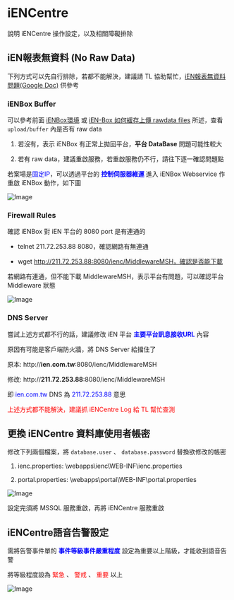 # iENCentre

說明 iENCentre 操作設定，以及相關障礙排除

## iEN報表無資料 (No Raw Data)

下列方式可以先自行排除，若都不能解決，建議請 TL 協助幫忙，<a href="https://drive.google.com/open?id=1pomWgNIVvLxeuZpJsh7u5iLX20bvQtfbCQxklhX-1Lg" target="_blank">iEN報表無資料問題(Google Doc)</a> 供參考

### iENBox Buffer

可以參考前面 [iENBox環境](#ienbox-2) 或 <a href="https://drive.google.com/file/d/1WFLOls5F_xNIoI2yBZLPrTm8UrASIXl9/view?usp=sharing" target="_blank">iEN-Box 如何緩存上傳 rawdata files</a> 所述，查看 `upload/buffer` 內是否有 raw data

1. 若沒有，表示 iENBox 有正常上拋回平台，**平台 DataBase** 問題可能性較大

2. 若有 raw data，建議重啟服務，若重啟服務仍不行，請往下逐一確認問題點

若案場是<font color=blue>固定IP</font>，可以透過平台的 <font color=blue>**控制伺服器維運**</font> 進入 iENBox Webservice 作重啟 iENBox 動作，如下圖

![Image](iENCentre/restart.png)

### Firewall Rules

確認 iENBox 對 iEN 平台的 8080 port 是有連通的

* telnet 211.72.253.88 8080，確認網路有無連通

* wget http://211.72.253.88:8080/ienc/MiddlewareMSH，確認是否能下載

若網路有連通，但不能下載 MiddlewareMSH，表示平台有問題，可以確認平台 Middleware 狀態

![Image](iENCentre/middleware.png)

### DNS Server

嘗試上述方式都不行的話，建議修改 iEN 平台 <font color=blue>**主要平台訊息接收URL**</font> 內容

原因有可能是客戶端防火牆，將 DNS Server 給擋住了

原本: http://**ien.com.tw**:8080/ienc/MiddlewareMSH

修改: http://**211.72.253.88**:8080/ienc/MiddlewareMSH

即 <font color=blue>ien.com.tw</font> DNS 為 <font color=blue>211.72.253.88</font> 意思

<font color=red>上述方式都不能解決，建議抓 iENCentre Log 給 TL 幫忙查測</font>

## 更換 iENCentre 資料庫使用者帳密

修改下列兩個檔案，將 `database.user` 、 `database.password` 替換欲修改的帳密

1. ienc.properties:		\webapps\ienc\WEB-INF\ienc.properties

2. portal.properties:	\webapps\portal\WEB-INF\portal.properties

![Image](iENCentre/db.png)

<aside class="warning">
設定完須將 MSSQL 服務重啟，再將 iENCentre 服務重啟
</aside>  

## iENCentre語音告警設定

需將告警事件單的 <font color=blue>**事件等級事件嚴重程度**</font> 設定為重要以上階級，才能收到語音告警

將等級程度設為 <font color=red>緊急</font> 、 <font color=red>警戒</font> 、 <font color=red>重要</font> 以上

![Image](iENCentre/voice.png)




